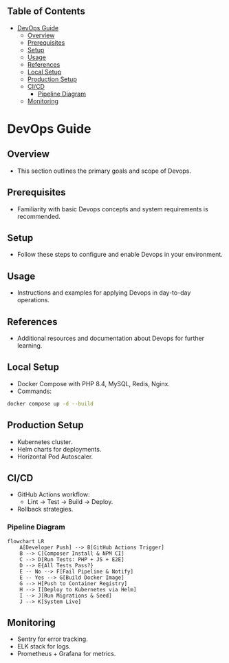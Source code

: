<!-- START doctoc generated TOC please keep comment here to allow auto update -->
<!-- DON'T EDIT THIS SECTION, INSTEAD RE-RUN doctoc TO UPDATE -->
## Table of Contents

- [DevOps Guide](#devops-guide)
  - [Overview](#overview)
  - [Prerequisites](#prerequisites)
  - [Setup](#setup)
  - [Usage](#usage)
  - [References](#references)
  - [Local Setup](#local-setup)
  - [Production Setup](#production-setup)
  - [CI/CD](#cicd)
    - [Pipeline Diagram](#pipeline-diagram)
  - [Monitoring](#monitoring)

<!-- END doctoc generated TOC please keep comment here to allow auto update -->

# DevOps Guide

## Overview
- This section outlines the primary goals and scope of Devops.

## Prerequisites
- Familiarity with basic Devops concepts and system requirements is recommended.

## Setup
- Follow these steps to configure and enable Devops in your environment.

## Usage
- Instructions and examples for applying Devops in day-to-day operations.

## References
- Additional resources and documentation about Devops for further learning.


## Local Setup
- Docker Compose with PHP 8.4, MySQL, Redis, Nginx.  
- Commands:  
```bash
docker compose up -d --build
```

## Production Setup
- Kubernetes cluster.  
- Helm charts for deployments.  
- Horizontal Pod Autoscaler.  

## CI/CD
- GitHub Actions workflow:  
  - Lint → Test → Build → Deploy.  
- Rollback strategies.  

### Pipeline Diagram
```mermaid
flowchart LR
    A[Developer Push] --> B[GitHub Actions Trigger]
    B --> C[Composer Install & NPM CI]
    C --> D[Run Tests: PHP + JS + E2E]
    D --> E{All Tests Pass?}
    E -- No --> F[Fail Pipeline & Notify]
    E -- Yes --> G[Build Docker Image]
    G --> H[Push to Container Registry]
    H --> I[Deploy to Kubernetes via Helm]
    I --> J[Run Migrations & Seed]
    J --> K[System Live]
```

## Monitoring
- Sentry for error tracking.  
- ELK stack for logs.  
- Prometheus + Grafana for metrics.  
